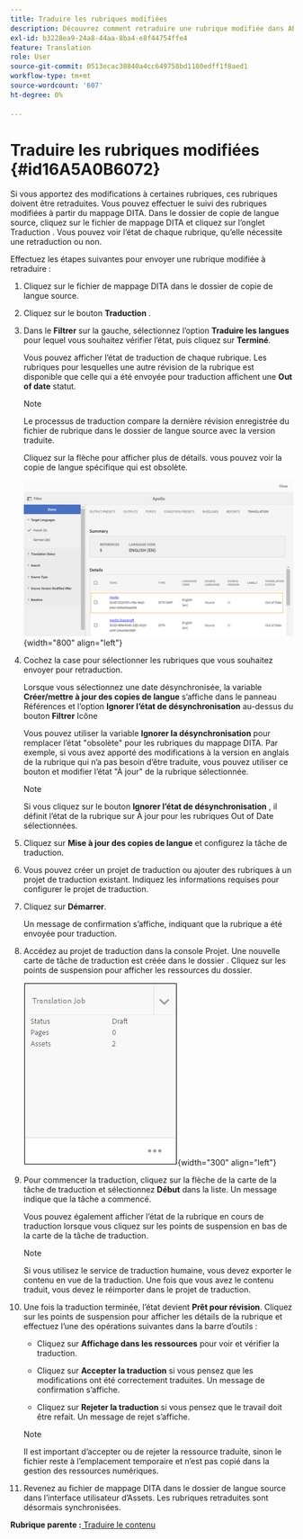 ```yaml
---
title: Traduire les rubriques modifiées
description: Découvrez comment retraduire une rubrique modifiée dans AEM Guides.
exl-id: b3228ea9-24a8-44aa-8ba4-e8f44754ffe4
feature: Translation
role: User
source-git-commit: 0513ecac38840a4cc649758bd1180edff1f8aed1
workflow-type: tm+mt
source-wordcount: '607'
ht-degree: 0%

---
```


# Traduire les rubriques modifiées {#id16A5A0B6072}

Si vous apportez des modifications à certaines rubriques, ces rubriques doivent être retraduites. Vous pouvez effectuer le suivi des rubriques modifiées à partir du mappage DITA. Dans le dossier de copie de langue source, cliquez sur le fichier de mappage DITA et cliquez sur l’onglet Traduction . Vous pouvez voir l’état de chaque rubrique, qu’elle nécessite une retraduction ou non.

Effectuez les étapes suivantes pour envoyer une rubrique modifiée à retraduire :

1. Cliquez sur le fichier de mappage DITA dans le dossier de copie de langue source.

1. Cliquez sur le bouton **Traduction** .

1. Dans le **Filtrer** sur la gauche, sélectionnez l’option **Traduire les langues** pour lequel vous souhaitez vérifier l’état, puis cliquez sur **Terminé**.

   Vous pouvez afficher l’état de traduction de chaque rubrique. Les rubriques pour lesquelles une autre révision de la rubrique est disponible que celle qui a été envoyée pour traduction affichent une **Out of date** statut.

   >[!NOTE]
   >
   > Le processus de traduction compare la dernière révision enregistrée du fichier de rubrique dans le dossier de langue source avec la version traduite.

   Cliquez sur la flèche pour afficher plus de détails. vous pouvez voir la copie de langue spécifique qui est obsolète.

   ![](images/out-of-sync-uuid.png){width="800" align="left"}

1. Cochez la case pour sélectionner les rubriques que vous souhaitez envoyer pour retraduction.

   Lorsque vous sélectionnez une date désynchronisée, la variable **Créer/mettre à jour des copies de langue** s’affiche dans le panneau Références et l’option **Ignorer l’état de désynchronisation** au-dessus du bouton **Filtrer** Icône

   Vous pouvez utiliser la variable **Ignorer la désynchronisation** pour remplacer l’état &quot;obsolète&quot; pour les rubriques du mappage DITA. Par exemple, si vous avez apporté des modifications à la version en anglais de la rubrique qui n’a pas besoin d’être traduite, vous pouvez utiliser ce bouton et modifier l’état &quot;À jour&quot; de la rubrique sélectionnée.

   >[!NOTE]
   >
   > Si vous cliquez sur le bouton **Ignorer l’état de désynchronisation** , il définit l’état de la rubrique sur À jour pour les rubriques Out of Date sélectionnées.

1. Cliquez sur **Mise à jour des copies de langue** et configurez la tâche de traduction.

1. Vous pouvez créer un projet de traduction ou ajouter des rubriques à un projet de traduction existant. Indiquez les informations requises pour configurer le projet de traduction.

1. Cliquez sur **Démarrer**.

   Un message de confirmation s’affiche, indiquant que la rubrique a été envoyée pour traduction.

1. Accédez au projet de traduction dans la console Projet. Une nouvelle carte de tâche de traduction est créée dans le dossier . Cliquez sur les points de suspension pour afficher les ressources du dossier.

   ![](images/incremental-job.PNG){width="300" align="left"}

1. Pour commencer la traduction, cliquez sur la flèche de la carte de la tâche de traduction et sélectionnez **Début** dans la liste. Un message indique que la tâche a commencé.

   Vous pouvez également afficher l’état de la rubrique en cours de traduction lorsque vous cliquez sur les points de suspension en bas de la carte de la tâche de traduction.

   >[!NOTE]
   >
   > Si vous utilisez le service de traduction humaine, vous devez exporter le contenu en vue de la traduction. Une fois que vous avez le contenu traduit, vous devez le réimporter dans le projet de traduction.

1. Une fois la traduction terminée, l’état devient **Prêt pour révision**. Cliquez sur les points de suspension pour afficher les détails de la rubrique et effectuez l’une des opérations suivantes dans la barre d’outils :

   - Cliquez sur **Affichage dans les ressources** pour voir et vérifier la traduction.

   - Cliquez sur **Accepter la traduction** si vous pensez que les modifications ont été correctement traduites. Un message de confirmation s’affiche.

   - Cliquez sur **Rejeter la traduction** si vous pensez que le travail doit être refait. Un message de rejet s’affiche.

   >[!NOTE]
   >
   > Il est important d’accepter ou de rejeter la ressource traduite, sinon le fichier reste à l’emplacement temporaire et n’est pas copié dans la gestion des ressources numériques.

1. Revenez au fichier de mappage DITA dans le dossier de langue source dans l’interface utilisateur d’Assets. Les rubriques retraduites sont désormais synchronisées.


**Rubrique parente :**[ Traduire le contenu](translation.md)
